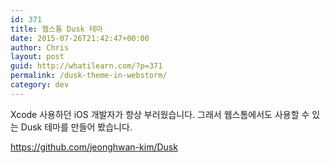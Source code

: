 ```yaml
---
id: 371
title: 웹스톰 Dusk 테마
date: 2015-07-26T21:42:47+00:00
author: Chris
layout: post
guid: http://whatilearn.com/?p=371
permalink: /dusk-theme-in-webstorm/
category: dev
---
```

Xcode 사용하던 iOS 개발자가 항상 부러웠습니다. 그래서 웹스톰에서도 사용할 수 있는 Dusk 테마를 만들어 봤습니다.

<a href="https://github.com/jeonghwan-kim/Dusk">https://github.com/jeonghwan-kim/Dusk</a>

&nbsp;